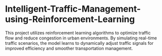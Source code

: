 # Intelligent-Traffic-Management-using-Reinforcement-Learning
This project utilizes reinforcement learning algorithms to optimize traffic flow and reduce congestion in urban environments. By simulating real-time traffic scenarios, the model learns to dynamically adjust traffic signals for improved efficiency and smoother transportation management.
